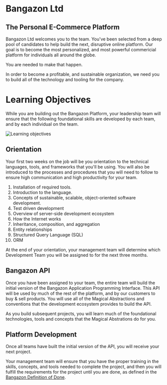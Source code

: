 # Bangazon Ltd

## The Personal E-Commerce Platform

Bangazon Ltd welcomes you to the team. You've been selected from a deep pool of candidates to help build the next, disruptive online platform. Our goal is to become the most personalized, and most powerful commericial platform for individuals all around the globe.

You are needed to make that happen.

In order to become a profitable, and sustainable organization, we need you to build all of the technology and tooling for the company.

# Learning Objectives

While you are building out the Bangazon Platform, your leadership team will ensure that the following foundational skills are developed by each team, and by each individual on the team.

![Learning objectives](./learning-objectives.png)

## Orientation

Your first two weeks on the job will be you orientation to the technical languages, tools, and frameworks that you'll be using. You will also be introduced to the processes and procedures that you will need to follow to ensure high communication and high productivity for your team.

1. Installation of required tools.
1. Introduction to the language.
1. Concepts of sustainable, scalable, object-oriented software development.
1. Test driven development
1. Overview of server-side development ecosystem
1. How the Internet works
1. Inheritance, composition, and aggregation
1. Entity relationships
1. Structured Query Language (SQL)
1. ORM

At the end of your orientation, your management team will determine which Development Team you will be assigned to for the next three months.

## Bangazon API

Once you have been assigned to your team, the entire team will build the initial version of the Bangazon Application Programming Interface. This API will be used by much of the rest of the platform, and by our customers to buy & sell products. You will use all of the Magical Abstractions and conventions that the development ecosystem provides to build the API.

As you build subsequent projects, you will learn much of the foundational technologies, tools and concepts that the Magical Abstrations do for you.

## Platform Development

Once all teams have built the initial version of the API, you will receive your next project.

Your management team will ensure that you have the proper training in the skills, concepts, and tools needed to complete the project, and then you will fulfill the requirements for the project until you are done, as defined in the [Bangazon Definition of Done](https://github.com/nashville-software-school/bangazon-ltd/blob/master/EMPLOYEE_HANDBOOK.md#definition-of-done).
